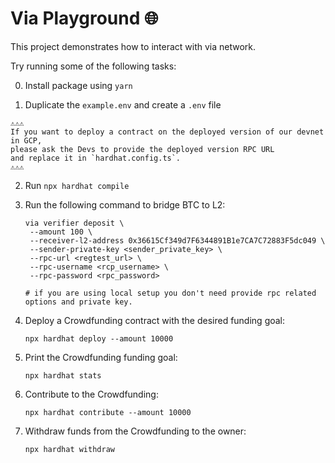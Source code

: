 # Via Playground 🌐

This project demonstrates how to interact with via network.

Try running some of the following tasks:

0. Install package using `yarn`

1. Duplicate the `example.env` and create a `.env` file  
```
⚠️⚠️⚠️
If you want to deploy a contract on the deployed version of our devnet in GCP, 
please ask the Devs to provide the deployed version RPC URL 
and replace it in `hardhat.config.ts`.
⚠️⚠️⚠️
```

2. Run `npx hardhat compile`

3. Run the following command to bridge BTC to L2:
   ```shell
   via verifier deposit \
    --amount 100 \
    --receiver-l2-address 0x36615Cf349d7F6344891B1e7CA7C72883F5dc049 \
    --sender-private-key <sender_private_key> \
    --rpc-url <regtest_url> \
    --rpc-username <rcp_username> \
    --rpc-password <rpc_password>

   # if you are using local setup you don't need provide rpc related options and private key.
   ```
4. Deploy a Crowdfunding contract with the desired funding goal:
   ```shell
   npx hardhat deploy --amount 10000
   ```
5. Print the Crowdfunding funding goal:
   ```shell
   npx hardhat stats
   ```
6. Contribute to the Crowdfunding:
   ```shell
   npx hardhat contribute --amount 10000
   ```
7. Withdraw funds from the Crowdfunding to the owner:
   ```shell
   npx hardhat withdraw
   ```
